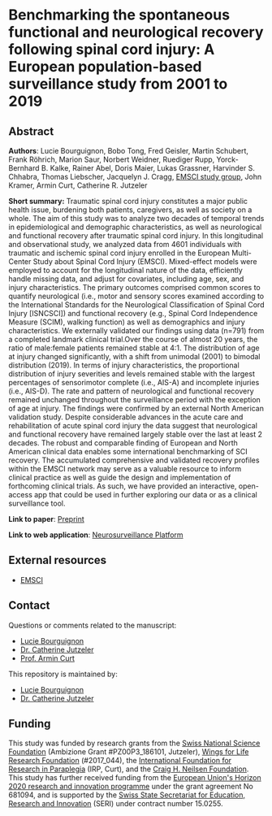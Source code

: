 # Benchmarking the spontaneous functional and neurological recovery following spinal cord injury: A European population-based surveillance study from 2001 to 2019

## Abstract

**Authors**: 
Lucie Bourguignon, Bobo Tong, Fred Geisler, Martin Schubert, Frank Röhrich, Marion Saur, Norbert Weidner, Ruediger Rupp, Yorck-Bernhard B. Kalke, Rainer Abel, Doris Maier, Lukas Grassner, Harvinder S. Chhabra, Thomas Liebscher, Jacquelyn J. Cragg, [EMSCI study group](https://www.emsci.org/index.php/members), John Kramer, Armin Curt, Catherine R. Jutzeler

**Short summary:** Traumatic spinal cord injury constitutes a major public health issue, burdening both patients, caregivers, as well as society on a whole. The aim of this study was to analyze two decades of temporal trends in epidemiological and demographic characteristics, as well as neurological and functional recovery after traumatic spinal cord injury. In this longitudinal and observational study, we analyzed data from 4601 individuals with traumatic and ischemic spinal cord injury enrolled in the European Multi-Center Study about Spinal Cord Injury (EMSCI). Mixed-effect models were employed to account for the longitudinal nature of the data, efficiently handle missing data, and adjust for covariates, including age, sex, and injury characteristics. The primary outcomes comprised common scores to quantify neurological (i.e., motor and sensory scores examined according to the International Standards for the Neurological Classification of Spinal Cord Injury [ISNCSCI]) and functional recovery (e.g., Spinal Cord Independence Measure (SCIM), walking function) as well as demographics and injury characteristics. We externally validated our findings using data (n=791) from a completed landmark clinical trial.Over the course of almost 20 years, the ratio of male:female patients remained stable at 4:1. The distribution of age at injury changed significantly, with a shift from unimodal (2001) to bimodal distribution (2019). In terms of injury characteristics, the proportional distribution of injury severities and levels remained stable with the largest percentages of sensorimotor complete (i.e., AIS-A) and incomplete injuries (i.e., AIS-D). The rate and pattern of neurological and functional recovery remained unchanged throughout the surveillance period with the exception of age at injury. The findings were confirmed by an external North American validation study. Despite considerable advances in the acute care and rehabilitation of acute spinal cord injury the data suggest that neurological and functional recovery have remained largely stable over the last at least 2 decades. The robust and comparable finding of European and North American clinical data enables some international benchmarking of SCI recovery. The accumulated comprehensive and validated recovery profiles within the EMSCI network may serve as a valuable resource to inform clinical practice as well as guide the design and implementation of forthcoming clinical trials. As such, we have provided an interactive, open-access app that could be used in further exploring our data or as a clinical surveillance tool. 


**Link to paper**: [Preprint](https://www.sciencedirect.com/science/article/pii/S1477893920303215?via%3Dihub)

**Link to web application**: [Neurosurveillance Platform](https://jutzelec.shinyapps.io/neurosurveillance/)

## External resources

* [EMSCI](https://www.emsci.org/)

## Contact
Questions or comments related to the manuscript:
* [Lucie Bourguignon](mailto:lucie.Bourguignon@bsse.ethz.ch?subject=[GitHub]%20Source%20Han%20Sans)
* [Dr. Catherine Jutzeler](mailto:catherine.jutzeler@bsse.ethz.ch?subject=[GitHub]%20Source%20Han%20Sans)
* [Prof. Armin Curt](mailto:armin.curt@balgrist.ch?subject=[GitHub]%20Source%20Han%20Sans)

This repository is maintained by:
* [Lucie Bourguignon](https://github.com/lbourguignon)
* [Dr. Catherine Jutzeler](https://github.com/jutzca)

## Funding

This study was funded by research grants from the [Swiss National Science Foundation](http://www.snf.ch/en/Pages/default.aspx) (Ambizione Grant #PZ00P3_186101, Jutzeler), [Wings for Life Research Foundation](https://www.wingsforlife.com/en/research/blood-biomarkers-to-predict-outcome-after-spinal-cord-injury-a-precision-medicine-approach-3486/) (#2017_044), the [International Foundation for Research in Paraplegia](https://www.irp.ch/en/foundation/) (IRP, Curt), and the [Craig H. Neilsen Foundation](https://chnfoundation.org/). This study has further received funding from the [European Union's Horizon 2020 research and innovation programme](https://ec.europa.eu/programmes/horizon2020/en) under the grant agreement No 681094, and is supported by the [Swiss State Secretariat for Education, Research and Innovation](https://www.sbfi.admin.ch/sbfi/en/home.html) (SERI) under contract number 15.0255. 



